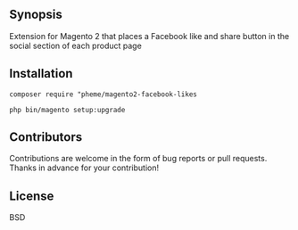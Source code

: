## Synopsis

Extension for Magento 2 that places a Facebook like and share button in the social section of each product page

## Installation

`composer require "pheme/magento2-facebook-likes`

`php bin/magento setup:upgrade`

## Contributors

Contributions are welcome in the form of bug reports or pull requests. Thanks in advance for your contribution!

## License

BSD